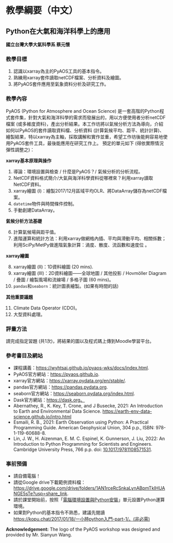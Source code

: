 # 教學綱要（中文）

## Python在大氣和海洋科學上的應用 
**國立台灣大學大氣科學系 蔡元懷**  

### 教學目標
1. 認識以xarray為主的PyAOS工具的基本指令。
2. 熟練用xarray套件讀取netCDF檔案、分析資料及繪圖。 
3. 將PyAOS套件應用至氣象資料分析及研究工作。

### 教學內容
PyAOS (Python for Atmosphere and Ocean Science) 是一套高階的Python程式套件集，針對大氣和海洋科學的需求而發展出的，用以方便使用者分析netCDF檔案 (或多維度資料)，產出分析結果。本工作坊將以氣候分析方法為導向，介紹如何以PyAOS的套件讀取資料檔、分析資料 (計算氣候平均、距平、統計計算)、繪製結果，特以xarray為主軸，採取講解和實作並重，希望工作坊後能夠容易地使用PyAOS套件工具，最後能應用在研究工作上。
預定的單元如下 (得依實際情況彈性調整之)：

**xarray基本原理與操作**

1. 導論：環境設置與檢查 / 什麼是PyAOS？/ 氣候分析的分析流程。 
2. NetCDF資料格式簡介/大氣與海洋科學資料從哪裡來？利用xarray讀取NetCDF資料。
3. xarray繪圖 (I)：繪製2017/12月區域平均OLR、將DataArray儲存為netCDF檔案。
4. `datetime`物件與時間條件控制。
5. 手動創建DataArray。

**氣候分析方法基礎**

6. 計算氣候場與距平值。
7. 進階運算和統計方法：利用xarray做網格內插、平均與滑動平均、相關係數；利用SciPy/MetPy做進階氣象計算：渦度、散度、流函數和速度位 。

**xarray繪圖**

8.  xarray繪圖 (II)：1D資料繪圖 (20 mins).  
9.  xarray繪圖 (III)：2D資料繪圖——全球地圖 / 其他投影 / Hovmöller Diagram / 疊圖 / 繪製風場和流線場 / 多格子圖 (60 mins)。
10.  `pandas`和`seaborn`：統計圖表繪製。(如果有時間的話)

**其他重要議題**

11.  Climate Data Operator (CDO)。
12.  大型資料處理。

### 評量方法
請完成指定習題 (共1次)，將結果的圖以及程式碼上傳到Moodle學習平台。  

### 參考書目及網站
* 課程講義：https://wyhtsai.github.io/pyaos-wks/docs/index.html. 
* PyAOS官方網站：https://pyaos.github.io. 
* xarray官方網站：https://xarray.pydata.org/en/stable/.
* pandas官方網站：https://pandas.pydata.org.
* seaborn官方網站：https://seaborn.pydata.org/index.html.
* Dask官方網站：https://dask.org。
* Abernathey, R., K. Key, T. Crone, and J Busecke, 2021: An Introduction to Earth and Environmental Data Science. https://earth-env-data-science.github.io/intro.html 
* Esmaili, R. B., 2021: Earth Observation using Python: A Practical Programming Guide. American Geophysical Union, 304 p.p., ISBN: 978-1-119-60688-8. 
* Lin, J. W., H. Aizenman, E. M. C. Espinel, K. Gunnerson, J. Liu, 2022: An Introduction to Python Programming for Scientists and Engineers. Cambridge University Press, 766 p.p. doi: [10.1017/9781108571531](https://doi.org/10.1017/9781108571531).

### 事前預備
* 請自備電腦！
* 請從Google drive下載範例資料檔：https://drive.google.com/drive/folders/1AN1rceRcSnkaLynABpmTkIHUANGE5sTe?usp=share_link. 
* 請於課堂開始前，按照「[電腦環境設置與Python安裝](http://homepage.ntu.edu.tw/~wyhtsai/00_setup.html)」單元設置Python運算環境。
* 如果對Python的基本指令不熟悉，建議先閱讀 https://kopu.chat/2017/01/18/一小時python入門-part-1/。(非必需) 


**Acknowledgement:** The logo of the PyAOS workshop was designed and provided by Mr. Sianyun Wang.